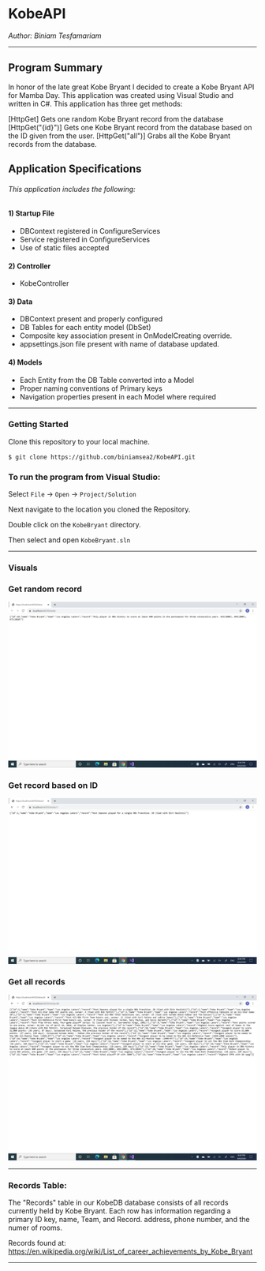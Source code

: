 # KobeAPI
*Author: Biniam Tesfamariam*

----

## Program Summary 
In honor of the late great Kobe Bryant I decided to create a Kobe Bryant API for Mamba Day. This application was created using Visual Studio and written in C#. This application has three get methods:  

[HttpGet] Gets one random Kobe Bryant record from the database
[HttpGet("{id}")] Gets one Kobe Bryant record from the database based on the ID given from the user. 
[HttpGet("all")] Grabs all the Kobe Bryant records from the database.


## Application Specifications
###### This application includes the following:  

#### 1) Startup File 
- DBContext registered in ConfigureServices  
- Service registered in ConfigureServices    
- Use of static files accepted  

#### 2) Controller  
- KobeController  
#### 3) Data  
- DBContext present and properly configured  
- DB Tables for each entity model (DbSet<Kobe>)  
- Composite key association present in OnModelCreating override.  
- appsettings.json file present with name of database updated.  
 
#### 4) Models  
- Each Entity from the DB Table converted into a Model  
- Proper naming conventions of Primary keys  
- Navigation properties present in each Model where required  
---

### Getting Started
Clone this repository to your local machine.

```
$ git clone https://github.com/biniamsea2/KobeAPI.git
```

### To run the program from Visual Studio:
Select ```File``` -> ```Open``` -> ```Project/Solution```

Next navigate to the location you cloned the Repository.

Double click on the ```KobeBryant``` directory.

Then select and open ```KobeBryant.sln```

---

### Visuals

### Get random record
![Image 1](https://github.com/biniamsea2/KobeAPI/blob/master/Screenshot%20(4).png)
### Get record based on ID
![Image 1](https://github.com/biniamsea2/KobeAPI/blob/master/Screenshot%20(5).png)
### Get all records
![Image 1](https://github.com/biniamsea2/KobeAPI/blob/master/Screenshot%20(6).png)

---
### Records Table:  
The "Records" table in our KobeDB database consists of all records currently held by Kobe Bryant. Each row has information regarding a primary ID key, name, Team, and Record. address, phone number, and the numer of rooms. 

Records found at: https://en.wikipedia.org/wiki/List_of_career_achievements_by_Kobe_Bryant  

---
